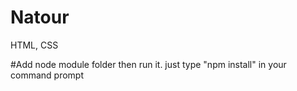 # Natour
HTML, CSS

#Add node module folder then run it. just type "npm install" in your command prompt
